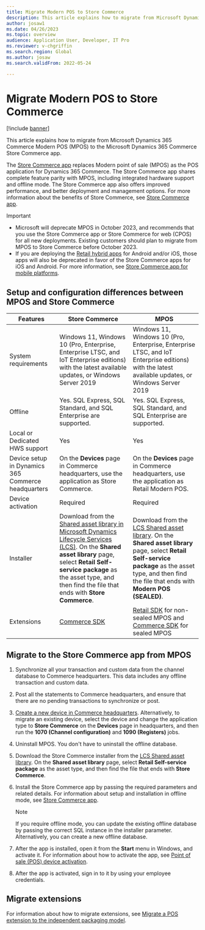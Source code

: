 ```yaml
---
title: Migrate Modern POS to Store Commerce
description: This article explains how to migrate from Microsoft Dynamics 365 Commerce Modern POS (MPOS) to the Microsoft Dynamics 365 Commerce Store Commerce app.
author: josaw1
ms.date: 04/26/2023
ms.topic: overview
audience: Application User, Developer, IT Pro
ms.reviewer: v-chgriffin
ms.search.region: Global
ms.author: josaw
ms.search.validFrom: 2022-05-24

---
```


# Migrate Modern POS to Store Commerce

[!include [banner](../../includes/banner.md)]

This article explains how to migrate from Microsoft Dynamics 365 Commerce Modern POS (MPOS) to the Microsoft Dynamics 365 Commerce Store Commerce app. 

The [Store Commerce app](../store-commerce.md) replaces Modern point of sale (MPOS) as the POS application for Dynamics 365 Commerce. The Store Commerce app shares complete feature parity with MPOS, including integrated hardware support and offline mode. The Store Commerce app also offers improved performance, and better deployment and management options. For more information about the benefits of Store Commerce, see [Store Commerce app](../store-commerce.md). 

> [!IMPORTANT]
> - Microsoft will deprecate MPOS in October 2023, and recommends that you use the Store Commerce app or Store Commerce for web (CPOS) for all new deployments. Existing customers should plan to migrate from MPOS to Store Commerce before October 2023.
> - If you are deploying the [Retail hybrid apps](../hybridapp.md) for Android and/or iOS, those apps will also be deprecated in favor of the Store Commerce apps for iOS and Android. For more information, see [Store Commerce app for mobile platforms](../store-commerce-mobile.md).

## Setup and configuration differences between MPOS and Store Commerce

| Features | Store Commerce | MPOS |
| ------ | ------ |------ |
| System requirements | Windows 11, Windows 10 (Pro, Enterprise, Enterprise LTSC, and IoT Enterprise editions) with the latest available updates, or Windows Server 2019 | Windows 11, Windows 10 (Pro, Enterprise, Enterprise LTSC, and IoT Enterprise editions) with the latest available updates, or Windows Server 2019 |
| Offline | Yes. SQL Express, SQL Standard, and SQL Enterprise are supported. | Yes. SQL Express, SQL Standard, and SQL Enterprise are supported. |
| Local or Dedicated HWS support | Yes | Yes | 
| Device setup in Dynamics 365 Commerce headquarters | On the **Devices** page in Commerce headquarters, use the application as Store Commerce. | On the **Devices** page in Commerce headquarters, use the application as Retail Modern POS. |
| Device activation | Required | Required |
| Installer | Download from the [Shared asset library in Microsoft Dynamics Lifecycle Services (LCS)](https://lcs.dynamics.com/V2/SharedAssetLibrary). On the **Shared asset library** page, select **Retail Self-service package** as the asset type, and then find the file that ends with **Store Commerce**. | Download from the [LCS Shared asset library](https://lcs.dynamics.com/V2/SharedAssetLibrary). On the **Shared asset library** page, select **Retail Self-service package** as the asset type, and then find the file that ends with **Modern POS (SEALED)**. |
| Extensions | [Commerce SDK](https://github.com/microsoft/Dynamics365Commerce.InStore) | [Retail SDK](../retail-sdk/retail-sdk-overview.md) for non-sealed MPOS and [Commerce SDK](https://github.com/microsoft/Dynamics365Commerce.InStore) for sealed MPOS |

## Migrate to the Store Commerce app from MPOS

1. Synchronize all your transaction and custom data from the channel database to Commerce headquarters. This data includes any offline transaction and custom data.
1. Post all the statements to Commerce headquarters, and ensure that there are no pending transactions to synchronize or post.
1. [Create a new device in Commerce headquarters](../../tasks/create-associate-device.md). Alternatively, to migrate an existing device, select the device and change the application type to **Store Commerce** on the **Devices** page in headquarters, and then run the **1070 (Channel configuration)** and **1090 (Registers)** jobs.
1. Uninstall MPOS. You don't have to uninstall the offline database.
1. Download the Store Commerce installer from the [LCS Shared asset library](https://lcs.dynamics.com/V2/SharedAssetLibrary). On the **Shared asset library** page, select **Retail Self-service package** as the asset type, and then find the file that ends with **Store Commerce**.
1. Install the Store Commerce app by passing the required parameters and related details. For information about setup and installation in offline mode, see [Store Commerce app](../store-commerce.md).

    > [!NOTE]
    > If you require offline mode, you can update the existing offline database by passing the correct SQL instance in the installer parameter. Alternatively, you can create a new offline database.

1. After the app is installed, open it from the **Start** menu in Windows, and activate it. For information about how to activate the app, see [Point of sale (POS) device activation](../retail-device-activation.md).
1. After the app is activated, sign in to it by using your employee credentials.

## Migrate extensions

For information about how to migrate extensions, see [Migrate a POS extension to the independent packaging model](migrate-pos-extension.md).

